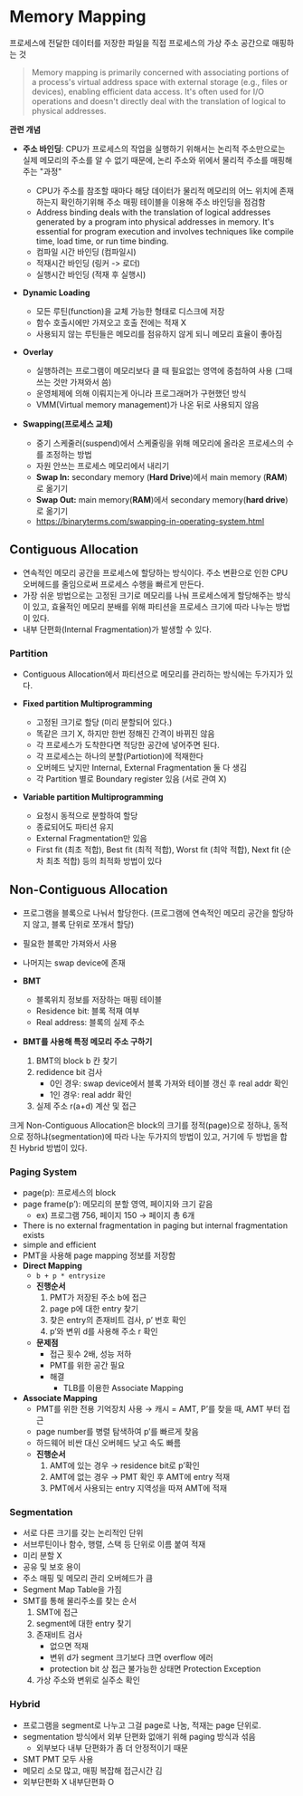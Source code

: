 # Memory Mapping

프로세스에 전달한 데이터를 저장한 파일을 직접 프로세스의 가상 주소 공간으로 매핑하는 것

> Memory mapping is primarily concerned with associating portions of a process's virtual address space with external storage (e.g., files or devices), enabling efficient data access. It's often used for I/O operations and doesn't directly deal with the translation of logical to physical addresses.

**관련 개념**

- **주소 바인딩**: CPU가 프로세스의 작업을 실행하기 위해서는 논리적 주소만으로는 실제 메모리의 주소를 알 수 없기 때문에, 논리 주소와 위에서 물리적 주소를 매핑해주는 "과정"
    - CPU가 주소를 참조할 때마다 해당 데이터가 물리적 메모리의 어느 위치에 존재하는지 확인하기위해
    주소 매핑 테이블을 이용해 주소 바인딩을 점검함
    - Address binding deals with the translation of logical addresses generated by a program into physical addresses in memory. It's essential for program execution and involves techniques like compile time, load time, or run time binding.
    - 컴파일 시간 바인딩 (컴파일시)
    - 적재시간 바인딩 (링커 -> 로더)
    - 실행시간 바인딩 (적재 후 실행시)

- **Dynamic Loading**
  - 모든 루틴(function)을 교체 가능한 형태로 디스크에 저장
  - 함수 호출시에만 가져오고 호출 전에는 적재 X
  - 사용되지 않는 루틴들은 메모리를 점유하지 않게 되니 메모리 효율이 좋아짐

- **Overlay**
  - 실행하려는 프로그램이 메모리보다 클 때 필요없는 영역에 중첩하여 사용 (그때 쓰는 것만 가져와서 씀)
  - 운영체제에 의해 이뤄지는게 아니라 프로그래머가 구현했던 방식
  - VMM(Virtual memory management)가 나온 뒤로 사용되지 않음

- **Swapping(프로세스 교체)**
  - 중기 스케줄러(suspend)에서 스케줄링을 위해 메모리에 올라온 프로세스의 수를 조정하는 방법
  - 자원 안쓰는 프로세스 메모리에서 내리기
  - **Swap In:** secondary memory (**Hard Drive**)에서 main memory (**RAM**)로 옮기기
  - **Swap Out:** main memory(**RAM**)에서 secondary memory(**hard drive**)로 옮기기
  - https://binaryterms.com/swapping-in-operating-system.html
  
## Contiguous Allocation

- 연속적인 메모리 공간을 프로세스에 할당하는 방식이다. 주소 변환으로 인한 CPU 오버헤드를 줄임으로써 프로세스 수행을 빠르게 만든다.
- 가장 쉬운 방법으로는 고정된 크기로 메모리를 나눠 프로세스에게 할당해주는 방식이 있고, 효율적인 메모리 분배를 위해 파티션을 프로세스 크기에 따라 나누는 방법이 있다.
- 내부 단편화(Internal Fragmentation)가 발생할 수 있다.

### Partition

- Contiguous Allocation에서 파티션으로 메모리를 관리하는 방식에는 두가지가 있다.

- **Fixed partition Multiprogramming**
    - 고정된 크기로 할당 (미리 분할되어 있다.)
    - 똑같은 크기 X, 하지만 한번 정해진 간격이 바뀌진 않음
    - 각 프로세스가 도착한다면 적당한 공간에 넣어주면 된다.
    - 각 프로세스는 하나의 분할(Partiotion)에 적재한다
    - 오버헤드 낮지만 Internal, External Fragmentation 둘 다 생김
    - 각 Partition 별로 Boundary register 있음 (서로 관여 X)

- **Variable partition Multiprogramming**
  - 요청시 동적으로 분할하여 할당
  - 종료되어도 파티션 유지
  - External Fragmentation만 있음
  - First fit (최초 적합), Best fit (최적 적합), Worst fit (최악 적합), Next fit (순차 최초 적합) 등의 최적화 방법이 있다

## Non-Contiguous Allocation

- 프로그램을 블록으로 나눠서 할당한다. (프로그램에 연속적인 메모리 공간을 할당하지 않고, 블록 단위로 쪼개서 할당)
- 필요한 블록만 가져와서 사용
- 나머지는 swap device에 존재

- **BMT**
    - 블록위치 정보를 저장하는 매핑 테이블
    - Residence bit: 블록 적재 여부
    - Real address: 블록의 실제 주소
- **BMT를 사용해 특정 메모리 주소 구하기**
    1. BMT의 block b 칸 찾기
    2. redidence bit 검사
        - 0인 경우: swap device에서 블록 가져와 테이블 갱신 후 real addr 확인
        - 1인 경우: real addr 확인
    3. 실제 주소 r(a+d) 계산 및 접근

크게 Non-Contiguous Allocation은 block의 크기를 정적(page)으로 정하냐, 동적으로 정하냐(segmentation)에 따라 나눈 두가지의 방법이 있고, 거기에 두 방법을 합친 Hybrid 방법이 있다.

### **Paging System**
  - page(p): 프로세스의 block
  - page frame(p’): 메모리의 분할 영역, 페이지와 크기 같음
    - ex) 프로그램 756, 페이지 150 → 페이지 총 6개
  - There is no external fragmentation in paging but internal fragmentation exists
  - simple and efficient
  - PMT을 사용해 page mapping 정보를 저장함
  - **Direct Mapping**
    - `b + p * entrysize`
    - **진행순서**
      1. PMT가 저장된 주소 b에 접근
      2. page p에 대한 entry 찾기
      3. 찾은 entry의 존재비트 검사, p’ 번호 확인
      4. p’와 변위 d를 사용해 주소 r 확인
    - **문제점**
      - 접근 횟수 2배, 성능 저하
      - PMT를 위한 공간 필요
      - 해결
          - TLB를 이용한 Associate Mapping
  - **Associate Mapping**
    - PMT를 위한 전용 기억장치 사용 → 캐시 = AMT, P’를 찾을 때, AMT 부터 접근
    - page number를 병렬 탐색하여 p’를 빠르게 찾음
    - 하드웨어 비싼 대신 오버헤드 낮고 속도 빠름
    - **진행순서**
      1. AMT에 있는 경우 → residence bit로 p’확인
      2. AMT에 없는 경우 → PMT 확인 후 AMT에 entry 적재
      3. PMT에서 사용되는 entry 지역성을 따져 AMT에 적재

### **Segmentation**
  - 서로 다른 크기를 갖는 논리적인 단위
  - 서브루틴이나 함수, 행렬, 스택 등 단위로 이름 붙여 적재
  - 미리 분할 X
  - 공유 및 보호 용이
  - 주소 매핑 및 메모리 관리 오버헤드가 큼
  - Segment Map Table을 가짐
  - SMT를 통해 물리주소를 찾는 순서
    1. SMT에 접근
    2. segment에 대한 entry 찾기
    3. 존재비트 검사
        - 없으면 적재
        - 변위 d가 segment 크기보다 크면 overflow 에러
        - protection bit 상 접근 불가능한 상태면 Protection Exception
    4. 가상 주소와 변위로 실주소 확인

### **Hybrid**
  - 프로그램을 segment로 나누고 그걸 page로 나눔, 적재는 page 단위로.
  - segmentation 방식에서 외부 단편화 없애기 위해 paging 방식과 섞음
      - 외부보다 내부 단편화가 좀 더 안정적이기 때문
  - SMT PMT 모두 사용
  - 메모리 소모 많고, 매핑 복잡해 접근시간 김
  - 외부단편화 X 내부단편화 O

